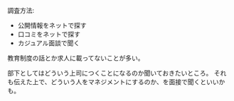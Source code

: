 調査方法:

- 公開情報をネットで探す
- 口コミをネットで探す
- カジュアル面談で聞く

教育制度の話とか求人に載ってないことが多い。

部下としてはどういう上司につくことになるのか聞いておきたいところ。
それも伝えた上で、どういう人をマネジメントにするのか、を面接で聞くといいかも。
